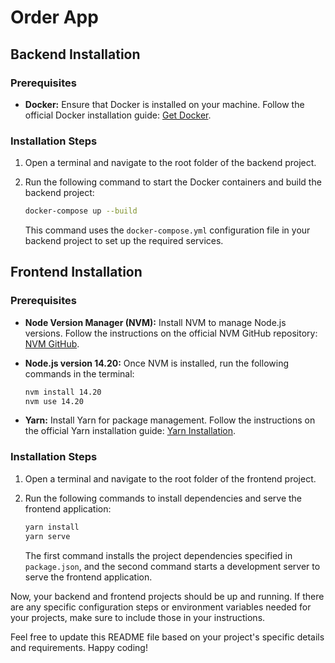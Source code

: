 # Order App

## Backend Installation

### Prerequisites

- **Docker:** Ensure that Docker is installed on your machine. Follow the official Docker installation guide: [Get Docker](https://docs.docker.com/get-docker/).

### Installation Steps

1. Open a terminal and navigate to the root folder of the backend project.
2. Run the following command to start the Docker containers and build the backend project:

    ```bash
    docker-compose up --build
    ```

   This command uses the `docker-compose.yml` configuration file in your backend project to set up the required services.

## Frontend Installation

### Prerequisites

- **Node Version Manager (NVM):** Install NVM to manage Node.js versions. Follow the instructions on the official NVM GitHub repository: [NVM GitHub](https://github.com/nvm-sh/nvm).
- **Node.js version 14.20:** Once NVM is installed, run the following commands in the terminal:

    ```bash
    nvm install 14.20
    nvm use 14.20
    ```

- **Yarn:** Install Yarn for package management. Follow the instructions on the official Yarn installation guide: [Yarn Installation](https://yarnpkg.com/getting-started/install).

### Installation Steps

1. Open a terminal and navigate to the root folder of the frontend project.
2. Run the following commands to install dependencies and serve the frontend application:

    ```bash
    yarn install
    yarn serve
    ```

   The first command installs the project dependencies specified in `package.json`, and the second command starts a development server to serve the frontend application.

Now, your backend and frontend projects should be up and running. If there are any specific configuration steps or environment variables needed for your projects, make sure to include those in your instructions.

Feel free to update this README file based on your project's specific details and requirements. Happy coding!
